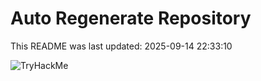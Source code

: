 # Auto Regenerate Repository

This README was last updated: 2025-09-14 22:33:10

 ![TryHackMe](https://tryhackme.com/badge/533634)
